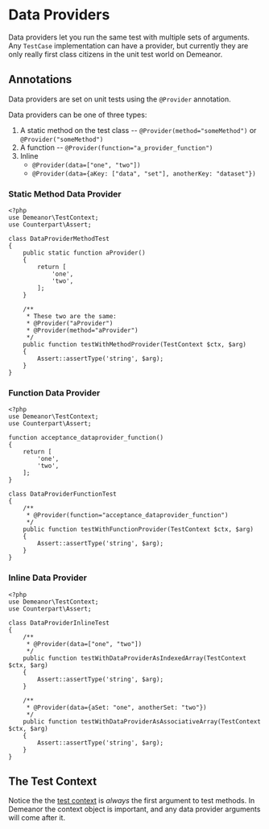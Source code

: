 # Data Providers

Data providers let you run the same test with multiple sets of arguments. Any
`TestCase` implementation can have a provider, but currently they are only
really first class citizens in the unit test world on Demeanor.

## Annotations

Data providers are set on unit tests using the `@Provider` annotation.

Data providers can be one of three types:

1. A static method on the test class -- `@Provider(method="someMethod")` or
   `@Provider("someMethod")`
2. A function -- `@Provider(function="a_provider_function")`
3. Inline
    - `@Provider(data=["one", "two"])`
    - `@Provider(data={aKey: ["data", "set"], anotherKey: "dataset"})`

### Static Method Data Provider

    <?php
    use Demeanor\TestContext;
    use Counterpart\Assert;

    class DataProviderMethodTest
    {
        public static function aProvider()
        {
            return [
                'one',
                'two',
            ];
        }

        /**
         * These two are the same:
         * @Provider("aProvider")
         * @Provider(method="aProvider")
         */
        public function testWithMethodProvider(TestContext $ctx, $arg)
        {
            Assert::assertType('string', $arg);
        }
    }

### Function Data Provider

    <?php
    use Demeanor\TestContext;
    use Counterpart\Assert;

    function acceptance_dataprovider_function()
    {
        return [
            'one',
            'two',
        ];
    }

    class DataProviderFunctionTest
    {
        /**
         * @Provider(function="acceptance_dataprovider_function")
         */
        public function testWithFunctionProvider(TestContext $ctx, $arg)
        {
            Assert::assertType('string', $arg);
        }
    }

### Inline Data Provider

    <?php
    use Demeanor\TestContext;
    use Counterpart\Assert;

    class DataProviderInlineTest
    {
        /**
         * @Provider(data=["one", "two"])
         */
        public function testWithDataProviderAsIndexedArray(TestContext $ctx, $arg)
        {
            Assert::assertType('string', $arg);
        }

        /**
         * @Provider(data={aSet: "one", anotherSet: "two"})
         */
        public function testWithDataProviderAsAssociativeArray(TestContext $ctx, $arg)
        {
            Assert::assertType('string', $arg);
        }
    }

## The Test Context

Notice the the [test context](03-the-test-context.md) is *always* the first argument
to test methods. In Demeanor the context object is important, and any data
provider arguments will come after it.

